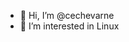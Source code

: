 - 👋 Hi, I’m @cechevarne
- 👀 I’m interested in Linux


<!---
cechevarne/cechevarne is a ✨ special ✨ repository because its `README.md` (this file) appears on your GitHub profile.
You can click the Preview link to take a look at your changes.
--->
